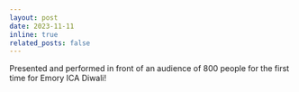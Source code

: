 ```yaml
---
layout: post
date: 2023-11-11
inline: true
related_posts: false
---
```


Presented and performed in front of an audience of 800 people for the first time for Emory ICA Diwali!
